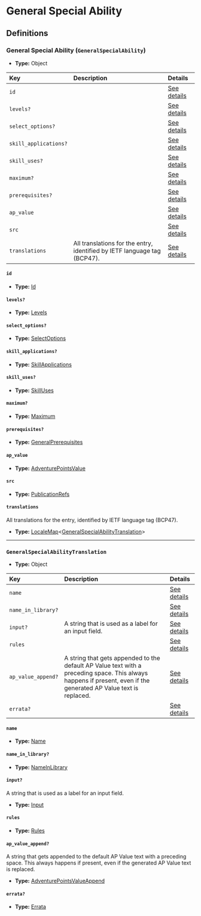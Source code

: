 # General Special Ability

## Definitions

### <a name="GeneralSpecialAbility"></a> General Special Ability (`GeneralSpecialAbility`)

- **Type:** Object

Key | Description | Details
:-- | :-- | :--
`id` |  | <a href="#GeneralSpecialAbility/id">See details</a>
`levels?` |  | <a href="#GeneralSpecialAbility/levels">See details</a>
`select_options?` |  | <a href="#GeneralSpecialAbility/select_options">See details</a>
`skill_applications?` |  | <a href="#GeneralSpecialAbility/skill_applications">See details</a>
`skill_uses?` |  | <a href="#GeneralSpecialAbility/skill_uses">See details</a>
`maximum?` |  | <a href="#GeneralSpecialAbility/maximum">See details</a>
`prerequisites?` |  | <a href="#GeneralSpecialAbility/prerequisites">See details</a>
`ap_value` |  | <a href="#GeneralSpecialAbility/ap_value">See details</a>
`src` |  | <a href="#GeneralSpecialAbility/src">See details</a>
`translations` | All translations for the entry, identified by IETF language tag (BCP47). | <a href="#GeneralSpecialAbility/translations">See details</a>

#### <a name="GeneralSpecialAbility/id"></a> `id`

- **Type:** <a href="#Id">Id</a>

#### <a name="GeneralSpecialAbility/levels"></a> `levels?`

- **Type:** <a href="#Levels">Levels</a>

#### <a name="GeneralSpecialAbility/select_options"></a> `select_options?`

- **Type:** <a href="#SelectOptions">SelectOptions</a>

#### <a name="GeneralSpecialAbility/skill_applications"></a> `skill_applications?`

- **Type:** <a href="#SkillApplications">SkillApplications</a>

#### <a name="GeneralSpecialAbility/skill_uses"></a> `skill_uses?`

- **Type:** <a href="#SkillUses">SkillUses</a>

#### <a name="GeneralSpecialAbility/maximum"></a> `maximum?`

- **Type:** <a href="#Maximum">Maximum</a>

#### <a name="GeneralSpecialAbility/prerequisites"></a> `prerequisites?`

- **Type:** <a href="../_Prerequisite.md#GeneralPrerequisites">GeneralPrerequisites</a>

#### <a name="GeneralSpecialAbility/ap_value"></a> `ap_value`

- **Type:** <a href="#AdventurePointsValue">AdventurePointsValue</a>

#### <a name="GeneralSpecialAbility/src"></a> `src`

- **Type:** <a href="../source/_PublicationRef.md#PublicationRefs">PublicationRefs</a>

#### <a name="GeneralSpecialAbility/translations"></a> `translations`

All translations for the entry, identified by IETF language tag (BCP47).

- **Type:** <a href="../_LocaleMap.md#LocaleMap">LocaleMap</a>&lt;<a href="#GeneralSpecialAbilityTranslation">GeneralSpecialAbilityTranslation</a>&gt;

---

### <a name="GeneralSpecialAbilityTranslation"></a> `GeneralSpecialAbilityTranslation`

- **Type:** Object

Key | Description | Details
:-- | :-- | :--
`name` |  | <a href="#GeneralSpecialAbilityTranslation/name">See details</a>
`name_in_library?` |  | <a href="#GeneralSpecialAbilityTranslation/name_in_library">See details</a>
`input?` | A string that is used as a label for an input field. | <a href="#GeneralSpecialAbilityTranslation/input">See details</a>
`rules` |  | <a href="#GeneralSpecialAbilityTranslation/rules">See details</a>
`ap_value_append?` | A string that gets appended to the default AP Value text with a preceding space. This always happens if present, even if the generated AP Value text is replaced. | <a href="#GeneralSpecialAbilityTranslation/ap_value_append">See details</a>
`errata?` |  | <a href="#GeneralSpecialAbilityTranslation/errata">See details</a>

#### <a name="GeneralSpecialAbilityTranslation/name"></a> `name`

- **Type:** <a href="#Name">Name</a>

#### <a name="GeneralSpecialAbilityTranslation/name_in_library"></a> `name_in_library?`

- **Type:** <a href="#NameInLibrary">NameInLibrary</a>

#### <a name="GeneralSpecialAbilityTranslation/input"></a> `input?`

A string that is used as a label for an input field.

- **Type:** <a href="#Input">Input</a>

#### <a name="GeneralSpecialAbilityTranslation/rules"></a> `rules`

- **Type:** <a href="#Rules">Rules</a>

#### <a name="GeneralSpecialAbilityTranslation/ap_value_append"></a> `ap_value_append?`

A string that gets appended to the default AP Value text with a preceding space. This always happens if present, even if the generated AP Value text is replaced.

- **Type:** <a href="#AdventurePointsValueAppend">AdventurePointsValueAppend</a>

#### <a name="GeneralSpecialAbilityTranslation/errata"></a> `errata?`

- **Type:** <a href="../source/_Erratum.md#Errata">Errata</a>
